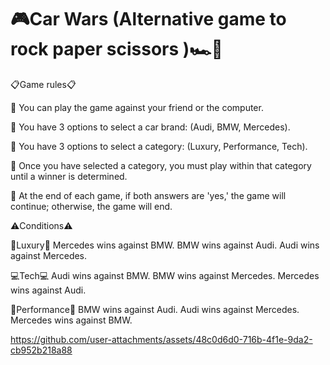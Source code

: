





# 🎮Car Wars (Alternative game to rock paper scissors )🏎️🚗
📋Game rules📋

📌 You can play the game against your friend or the computer.

📌 You have 3 options to select a car brand: (Audi, BMW, Mercedes).

📌 You have 3 options to select a category: (Luxury, Performance, Tech).

📌 Once you have selected a category, you must play within that category until a winner is determined.

📌 At the end of each game, if both answers are 'yes,' the game will continue; otherwise, the game will end.


⚠️Conditions⚠️

💎Luxury💎
Mercedes wins against BMW.
BMW wins against Audi.
Audi wins against Mercedes.

💻Tech💻
Audi wins against BMW.
BMW wins against Mercedes.
Mercedes wins against Audi.

🚀Performance🚀
BMW wins against Audi.
Audi wins against Mercedes.
Mercedes wins against BMW.



https://github.com/user-attachments/assets/48c0d6d0-716b-4f1e-9da2-cb952b218a88

